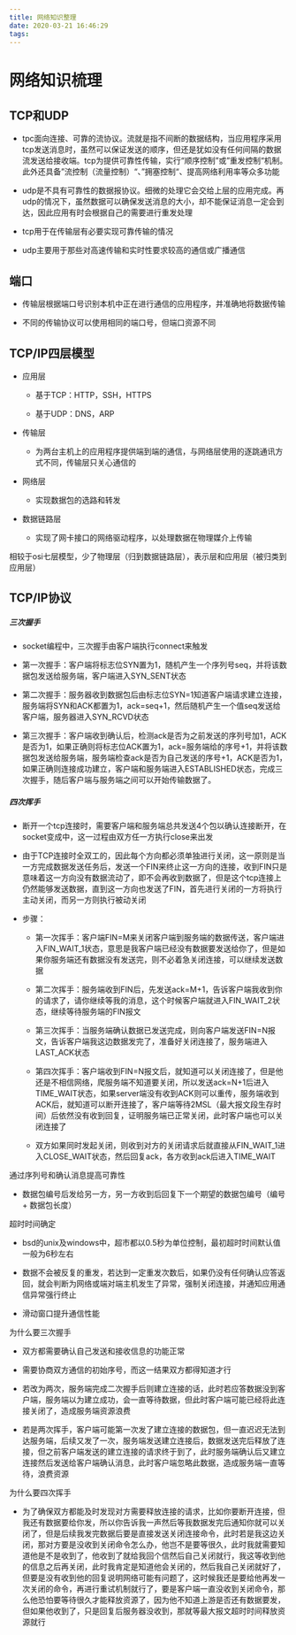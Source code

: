 ```yaml
---
title: 网络知识整理
date: 2020-03-21 16:46:29
tags:
---
```


# 网络知识梳理

## TCP和UDP

- tpc面向连接、可靠的流协议。流就是指不间断的数据结构，当应用程序采用tcp发送消息时，虽然可以保证发送的顺序，但还是犹如没有任何间隔的数据流发送给接收端。tcp为提供可靠性传输，实行“顺序控制”或”重发控制“机制。此外还具备”流控制（流量控制）“、”拥塞控制“、提高网络利用率等众多功能

- udp是不具有可靠性的数据报协议。细微的处理它会交给上层的应用完成。再udp的情况下，虽然数据可以确保发送消息的大小，却不能保证消息一定会到达，因此应用有时会根据自己的需要进行重发处理

- tcp用于在传输层有必要实现可靠传输的情况

- udp主要用于那些对高速传输和实时性要求较高的通信或广播通信

## 端口

- 传输层根据端口号识别本机中正在进行通信的应用程序，并准确地将数据传输

- 不同的传输协议可以使用相同的端口号，但端口资源不同

## TCP/IP四层模型

- 应用层
  
  - 基于TCP：HTTP，SSH，HTTPS
  
  - 基于UDP：DNS，ARP

- 传输层
  
  - 为两台主机上的应用程序提供端到端的通信，与网络层使用的逐跳通讯方式不同，传输层只关心通信的

- 网络层
  
  - 实现数据包的选路和转发

- 数据链路层
  
  - 实现了网卡接口的网络驱动程序，以处理数据在物理媒介上传输

相较于osi七层模型，少了物理层（归到数据链路层），表示层和应用层（被归类到应用层）

## TCP/IP协议

##### 三次握手

- socket编程中，三次握手由客户端执行connect来触发

- 第一次握手：客户端将标志位SYN置为1，随机产生一个序列号seq，并将该数据包发送给服务端，客户端进入SYN_SENT状态

- 第二次握手：服务器收到数据包后由标志位SYN=1知道客户端请求建立连接，服务端将SYN和ACK都置为1，ack=seq+1，然后随机产生一个值seq发送给客户端，服务器进入SYN_RCVD状态

- 第三次握手：客户端收到确认后，检测ack是否为之前发送的序列号加1，ACK是否为1，如果正确则将标志位ACK置为1，ack=服务端给的序号+1，并将该数据包发送给服务端，服务端检查ack是否为自己发送的序号+1，ACK是否为1，如果正确则连接成功建立，客户端和服务端进入ESTABLISHED状态，完成三次握手，随后客户端与服务端之间可以开始传输数据了。

##### 四次挥手

- 断开一个tcp连接时，需要客户端和服务端总共发送4个包以确认连接断开，在socket变成中，这一过程由双方任一方执行close来出发

- 由于TCP连接时全双工的，因此每个方向都必须单独进行关闭，这一原则是当一方完成数据发送任务后，发送一个FIN来终止这一方向的连接，收到FIN只是意味着这一方向没有数据流动了，即不会再收到数据了，但是这个tcp连接上仍然能够发送数据，直到这一方向也发送了FIN，首先进行关闭的一方将执行主动关闭，而另一方则执行被动关闭

- 步骤：
  
  - 第一次挥手：客户端FIN=M来关闭客户端到服务端的数据传送，客户端进入FIN_WAIT_1状态，意思是我客户端已经没有数据要发送给你了，但是如果你服务端还有数据没有发送完，则不必着急关闭连接，可以继续发送数据
  
  - 第二次挥手：服务端收到FIN后，先发送ack=M+1，告诉客户端我收到你的请求了，请你继续等我的消息，这个时候客户端就进入FIN_WAIT_2状态，继续等待服务端的FIN报文
  
  - 第三次挥手：当服务端确认数据已发送完成，则向客户端发送FIN=N报文，告诉客户端我这边数据发完了，准备好关闭连接了，服务端进入LAST_ACK状态
  
  - 第四次挥手：客户端收到FIN=N报文后，就知道可以关闭连接了，但是他还是不相信网络，爬服务端不知道要关闭，所以发送ack=N+1后进入TIME_WAIT状态，如果server端没有收到ACK则可以重传，服务端收到ACK后，就知道可以断开连接了，客户端等待2MSL（最大报文段生存时间）后依然没有收到回复，证明服务端已正常关闭，此时客户端也可以关闭连接了
  
  - 双方如果同时发起关闭，则收到对方的关闭请求后就直接从FIN_WAIT_1进入CLOSE_WAIT状态，然后回复ack，各方收到ack后进入TIME_WAIT

通过序列号和确认消息提高可靠性

- 数据包编号后发给另一方，另一方收到后回复下一个期望的数据包编号（编号 + 数据包长度）

超时时间确定

- bsd的unix及windows中，超市都以0.5秒为单位控制，最初超时时间默认值一般为6秒左右

- 数据不会被反复的重发，若达到一定重发次数后，如果仍没有任何确认应答返回，就会判断为网络或端对端主机发生了异常，强制关闭连接，并通知应用通信异常强行终止

- 滑动窗口提升通信性能

为什么要三次握手

- 双方都需要确认自己发送和接收信息的功能正常

- 需要协商双方通信的初始序号，而这一结果双方都得知道才行

- 若改为两次，服务端完成二次握手后则建立连接的话，此时若应答数据没到客户端，服务端以为建立成功，会一直等待数据，但此时客户端可能已经将此连接关闭了，造成服务端资源浪费

- 若是两次挥手，客户端可能第一次发了建立连接的数据包，但一直迟迟无法到达服务端，后续又发了一次，服务端发送建立连接后，数据发送完后释放了连接，但之前客户端发送的建立连接的请求终于到了，此时服务端确认后又建立连接然后发送给客户端确认消息，此时客户端忽略此数据，造成服务端一直等待，浪费资源

为什么要四次挥手

- 为了确保双方都能及时发现对方需要释放连接的请求，比如你要断开连接，但我还有数据要给你发，所以你告诉我一声然后等我数据发完后通知你就可以关闭了，但是后续我发完数据后要是直接发送关闭连接命令，此时若是我这边关闭，那对方要是没收到关闭命令怎么办，他岂不是要等很久，此时我就需要知道他是不是收到了，他收到了就给我回个信然后自己关闭就行，我这等收到他的信息之后再关闭，此时我肯定是知道他会关闭的，然后我自己关闭就好了，但要是没有收到他的回复说明网络可能有问题了，这时候我还是要给他再发一次关闭的命令，再进行重试机制就行了，要是客户端一直没收到关闭命令，那么他恐怕要等待很久才能释放资源了，因为他不知道上游是否还有数据要发，但如果他收到了，只是回复后服务器没收到，那就等最大报文超时时间释放资源就行
